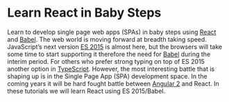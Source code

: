 # Learn React in Baby Steps
Learn to develop single page web apps (SPAs) in baby steps using [React](http://facebook.github.io/react/index.html) and [Babel](http://babeljs.io/). 
The web world is moving forward at breadth taking speed. JavaScript’s next version [ES 2015](http://babeljs.io/docs/learn-es2015/) is almost here, but the browsers will take some time to start supporting it therefore the need for [Babel](http://babeljs.io/) during the interim period. For others who prefer strong typing on top of ES 2015 another option in [TypeScript](https://github.com/ziaukhan/learn-typescript). However, the most interesting battle that is shaping up is in the Single Page App (SPA) development space. In the coming years it will be hard fought battle between [Angular 2](https://github.com/ziaukhan/learn-angular2) and React.
In these tutorials we will learn React using ES 2015/Babel.   
